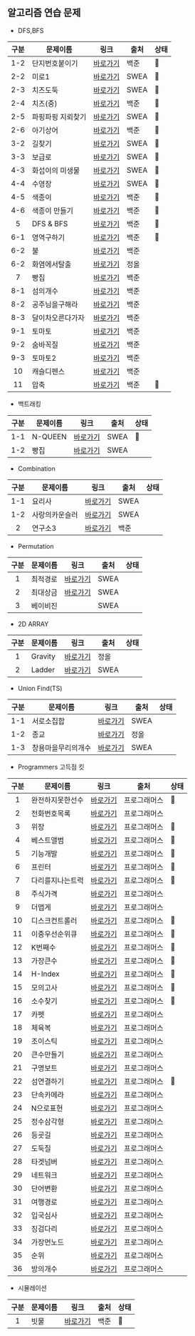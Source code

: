## 알고리즘 연습 문제

* DFS,BFS

| 구분 | 문제이름 | 링크 | 출처 | 상태 |
|:--:|---|---|---|---|
|1-2| 단지번호붙이기 | [바로가기](https://www.acmicpc.net/problem/2667 "link") | 백준 | 🏁 |
|2-2| 미로1 | [바로가기](https://swexpertacademy.com/main/code/problem/problemDetail.do?contestProbId=AV14vXUqAGMCFAYD&categoryId=AV14vXUqAGMCFAYD&categoryType=CODE&&& "link") | SWEA | 🏁 |
|2-3| 치즈도둑 | [바로가기](https://swexpertacademy.com/main/code/problem/problemDetail.do?contestProbId=AWrDOdQqRCUDFARG&categoryId=AWrDOdQqRCUDFARG&categoryType=CODE "link") | SWEA | 🏁 |
|2-4| 치즈(중) | [바로가기](https://www.acmicpc.net/problem/2636 "link") | 백준 | 🏁 |
|2-5| 파핑파핑 지뢰찾기 | [바로가기](https://swexpertacademy.com/main/code/problem/problemDetail.do?contestProbId=AV5LwsHaD1MDFAXc&categoryId=AV5LwsHaD1MDFAXc&categoryType=CODE "link") | SWEA | 🏁 |
|2-6| 아기상어 | [바로가기](https://www.acmicpc.net/problem/16236 "link") | 백준 | 🏁 |
|3-2| 길찾기 | [바로가기](https://swexpertacademy.com/main/code/problem/problemDetail.do?contestProbId=AV14geLqABQCFAYD&categoryId=AV14geLqABQCFAYD&categoryType=CODE "link") | SWEA | 🏁 |
|3-3| 보급로 | [바로가기](https://swexpertacademy.com/main/code/problem/problemDetail.do?contestProbId=AV15QRX6APsCFAYD&categoryId=AV15QRX6APsCFAYD&categoryType=CODE "link") | SWEA | 🏁 |
|4-3| 화섭이의 미생물 | [바로가기](https://swexpertacademy.com/main/code/problem/problemDetail.do?contestProbId=AWksRe4KARQDFAVE&categoryId=AWksRe4KARQDFAVE&categoryType=CODE "link") | SWEA | 🏁 |
|4-4| 수영장 | [바로가기](https://swexpertacademy.com/main/code/problem/problemDetail.do?contestProbId=AV5PpFQaAQMDFAUq&categoryId=AV5PpFQaAQMDFAUq&categoryType=CODE "link") | SWEA | 🏁 |
|4-5| 색종이 | [바로가기](https://www.acmicpc.net/problem/2563 "link") | 백준 | 🏁 |
|4-6| 색종이 만들기 | [바로가기](https://www.acmicpc.net/problem/2630 "link") | 백준 | 🏁 |
|5| DFS & BFS | [바로가기](https://www.acmicpc.net/problem/1260 "link") | 백준 | 🏁 |
|6-1| 영역구하기 | [바로가기](https://www.acmicpc.net/problem/2583 "link") | 백준 | 🏁 |
|6-2| 불 | [바로가기](https://www.acmicpc.net/problem/4179 "link") | 백준 |   |
|6-2| 화염에서탈출 | [바로가기](http://www.jungol.co.kr/bbs/board.php?bo_table=pbank&wr_id=362&sca=99&sfl=wr_subject&stx=%ED%99%94%EC%97%BC%EC%97%90%EC%84%9C "link") | 정올 | |
|7| 빵집 | [바로가기](https://www.acmicpc.net/problem/3109 "link") | 백준 |   |
|8-1| 섬의개수 | [바로가기](https://www.acmicpc.net/problem/4963 "link") | 백준 |   |
|8-2| 공주님을구해라 | [바로가기](https://www.acmicpc.net/problem/17836 "link") | 백준 |   |
|8-3| 달이차오른다가자 | [바로가기](https://www.acmicpc.net/problem/1194 "link") | 백준 | |
|9-1| 토마토 | [바로가기](https://www.acmicpc.net/problem/7576 "link") | 백준 |   |
|9-2| 숨바꼭질 | [바로가기](https://www.acmicpc.net/problem/1697 "link") | 백준 |   |
|9-3| 토마토2 | [바로가기](https://www.acmicpc.net/problem/7569 "link") | 백준 | |
|10| 캐슬디펜스 | [바로가기](https://www.acmicpc.net/problem/17135 "link") | 백준 |   |
|11| 압축 | [바로가기](https://www.acmicpc.net/problem/1662 "link") | 백준 | 🏁 |

* 백트래킹

| 구분 | 문제이름 | 링크 | 출처 | 상태 |
|:--:|---|---|---|---|
|1-1| N-QUEEN | [바로가기](https://www.acmicpc.net/problem/9663 "link") | SWEA | 🏁 |
|1-2| 빵집 | [바로가기](https://www.acmicpc.net/problem/3109 "link") | SWEA | |


* Combination

| 구분 | 문제이름 | 링크 | 출처 | 상태 |
|:--:|---|---|---|---|
|1-1| 요리사 | [바로가기](https://swexpertacademy.com/main/code/problem/problemDetail.do?contestProbId=AWIeUtVakTMDFAVH&categoryId=AWIeUtVakTMDFAVH&categoryType=CODE "link") | SWEA |   |
|1-2| 사랑의카운슬러 | [바로가기](https://swexpertacademy.com/main/code/problem/problemDetail.do?contestProbId=AV2b_WPaAEIBBASw&categoryId=AV2b_WPaAEIBBASw&categoryType=CODE "link") | SWEA | |
|2| 연구소3 | [바로가기](https://swexpertacademy.com/main/code/problem/problemDetail.do?contestProbId=AV2b_WPaAEIBBASw&categoryId=AV2b_WPaAEIBBASw&categoryType=CODE "link") | 백준 | |

* Permutation

| 구분 | 문제이름 | 링크 | 출처 | 상태 |
|:--:|---|---|---|---|
|1| 최적경로 | [바로가기](https://swexpertacademy.com/main/code/problem/problemDetail.do?contestProbId=AV15OZ4qAPICFAYD "link") | SWEA |   |
|2| 최대상금 | [바로가기](https://swexpertacademy.com/main/code/problem/problemDetail.do?contestProbId=AV15Khn6AN0CFAYD&categoryId=AV15Khn6AN0CFAYD&categoryType=CODE "link") | SWEA |  |
|3| 베이비진 | | SWEA |  |

* 2D ARRAY

| 구분 | 문제이름 | 링크 | 출처 | 상태 |
|:--:|---|---|---|---|
|1| Gravity | [바로가기](http://www.jungol.co.kr/bbs/board.php?bo_table=pbank&wr_id=1984&sca=99&sfl=wr_subject&stx=Gravity "link") | 정올 |  |
|2| Ladder | [바로가기](https://swexpertacademy.com/main/code/problem/problemDetail.do?contestProbId=AV14ABYKADACFAYh&categoryId=AV14ABYKADACFAYh&categoryType=CODE&&& "link") | SWEA |   |

* Union Find(TS)

| 구분 | 문제이름 | 링크 | 출처 | 상태 |
|:--:|---|---|---|---|
|1-1| 서로소집합 | [바로가기](https://swexpertacademy.com/main/code/problem/problemDetail.do?contestProbId=AWBJKA6qr2oDFAWr&categoryId=AWBJKA6qr2oDFAWr&categoryType=CODE "link") | SWEA |   |
|1-2| 종교 | [바로가기](http://www.jungol.co.kr/bbs/board.php?bo_table=pbank&wr_id=1136&sca=99&sfl=wr_subject&stx=%EC%A2%85%EA%B5%90 "link") | 정올 |   |
|1-3| 창용마을무리의개수 | [바로가기](https://swexpertacademy.com/main/code/problem/problemDetail.do?contestProbId=AWngfZVa9XwDFAQU "link") | SWEA |   |

* Programmers 고득점 킷

| 구분 | 문제이름 | 링크 | 출처 | 상태 |
|:--:|---|---|---|---|
|1| 완전하지못한선수 | [바로가기](https://programmers.co.kr/learn/courses/30/lessons/42576 "link") | 프로그래머스 | 🏁 |
|2| 전화번호목록 | [바로가기](https://programmers.co.kr/learn/courses/30/lessons/42577 "link") | 프로그래머스 |   |
|3| 위장 | [바로가기](https://programmers.co.kr/learn/courses/30/lessons/42578 "link") | 프로그래머스 | 🏁 |
|4| 베스트앨범 | [바로가기](https://programmers.co.kr/learn/courses/30/lessons/42579 "link") | 프로그래머스 | 🏁 |
|5| 기능개발 | [바로가기](https://programmers.co.kr/learn/courses/30/lessons/42586 "link") | 프로그래머스 | 🏁 |
|6| 프린터 | [바로가기](https://programmers.co.kr/learn/courses/30/lessons/42587 "link") | 프로그래머스 | 🏁 |
|7| 다리를지나는트럭 | [바로가기](https://programmers.co.kr/learn/courses/30/lessons/42583 "link") | 프로그래머스 | 🏁 |
|8| 주식가격 | [바로가기](https://programmers.co.kr/learn/courses/30/lessons/42584 "link") | 프로그래머스 |   |
|9| 더맵게 | [바로가기](https://programmers.co.kr/learn/courses/30/lessons/42626 "link") | 프로그래머스 |   |
|10| 디스크컨트롤러 | [바로가기](https://programmers.co.kr/learn/courses/30/lessons/42627 "link") | 프로그래머스 | 🏁 |
|11| 이중우선순위큐 | [바로가기](https://programmers.co.kr/learn/courses/30/lessons/42628 "link") | 프로그래머스 | 🏁 |
|12| K번째수 | [바로가기](https://programmers.co.kr/learn/courses/30/lessons/42748 "link") | 프로그래머스 | 🏁 |
|13| 가장큰수 | [바로가기](https://programmers.co.kr/learn/courses/30/lessons/42746 "link") | 프로그래머스 | 🏁 |
|14| H-Index | [바로가기](https://programmers.co.kr/learn/courses/30/lessons/42747 "link") | 프로그래머스 | 🏁 |
|15| 모의고사 | [바로가기](https://programmers.co.kr/learn/courses/30/lessons/42840 "link") | 프로그래머스 | 🏁 |
|16| 소수찾기 | [바로가기](https://programmers.co.kr/learn/courses/30/lessons/42839 "link") | 프로그래머스 | 🏁 |
|17| 카펫 | [바로가기](https://programmers.co.kr/learn/courses/30/lessons/42842 "link") | 프로그래머스 |   |
|18| 체육복 | [바로가기](https://programmers.co.kr/learn/courses/30/lessons/42862 "link") | 프로그래머스 |   |
|19| 조이스틱 | [바로가기](https://programmers.co.kr/learn/courses/30/lessons/42860 "link") | 프로그래머스 |   |
|20| 큰수만들기 | [바로가기](https://programmers.co.kr/learn/courses/30/lessons/42883 "link") | 프로그래머스 |   |
|21| 구명보트 | [바로가기](https://programmers.co.kr/learn/courses/30/lessons/42885 "link") | 프로그래머스 |   |
|22| 섬연결하기 | [바로가기](https://programmers.co.kr/learn/courses/30/lessons/42861 "link") | 프로그래머스 | 🏁 |
|23| 단속카메라 | [바로가기](https://programmers.co.kr/learn/courses/30/lessons/42884 "link") | 프로그래머스 |   |
|24| N으로표현 | [바로가기](https://programmers.co.kr/learn/courses/30/lessons/42895 "link") | 프로그래머스 |   |
|25| 정수삼각형 | [바로가기](https://programmers.co.kr/learn/courses/30/lessons/43105 "link") | 프로그래머스 |   |
|26| 등굣길 | [바로가기](https://programmers.co.kr/learn/courses/30/lessons/42898 "link") | 프로그래머스 |   |
|27| 도둑질 | [바로가기](https://programmers.co.kr/learn/courses/30/lessons/42897 "link") | 프로그래머스 |   |
|28| 타겟넘버 | [바로가기](https://programmers.co.kr/learn/courses/30/lessons/43165 "link") | 프로그래머스 |   |
|29| 네트워크 | [바로가기](https://programmers.co.kr/learn/courses/30/lessons/43162 "link") | 프로그래머스 |   |
|30| 단어변환 | [바로가기](https://programmers.co.kr/learn/courses/30/lessons/43163 "link") | 프로그래머스 |   |
|31| 여행경로 | [바로가기](https://programmers.co.kr/learn/courses/30/lessons/43164 "link") | 프로그래머스 |   |
|32| 입국심사 | [바로가기](https://programmers.co.kr/learn/courses/30/lessons/43238 "link") | 프로그래머스 |   |
|33| 징검다리 | [바로가기](https://programmers.co.kr/learn/courses/30/lessons/43236 "link") | 프로그래머스 |   |
|34| 가장먼노드 | [바로가기](https://programmers.co.kr/learn/courses/30/lessons/49189 "link") | 프로그래머스 |   |
|35| 순위 | [바로가기](https://programmers.co.kr/learn/courses/30/lessons/49191 "link") | 프로그래머스 |   |
|36| 방의개수 | [바로가기](https://programmers.co.kr/learn/courses/30/lessons/49190 "link") | 프로그래머스 |   |

* 시뮬레이션

| 구분 | 문제이름 | 링크 | 출처 | 상태 |
|:--:|---|---|---|---|
|1| 빗물 | [바로가기](https://www.acmicpc.net/problem/14719 "link") | 백준 | 🏁 |